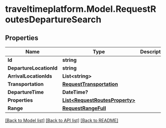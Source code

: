 # traveltimeplatform.Model.RequestRoutesDepartureSearch
## Properties

Name | Type | Description | Notes
------------ | ------------- | ------------- | -------------
**Id** | **string** |  | 
**DepartureLocationId** | **string** |  | 
**ArrivalLocationIds** | **List&lt;string&gt;** |  | 
**Transportation** | [**RequestTransportation**](RequestTransportation.md) |  | 
**DepartureTime** | **DateTime?** |  | 
**Properties** | [**List&lt;RequestRoutesProperty&gt;**](RequestRoutesProperty.md) |  | 
**Range** | [**RequestRangeFull**](RequestRangeFull.md) |  | [optional] 

[[Back to Model list]](../README.md#documentation-for-models) [[Back to API list]](../README.md#documentation-for-api-endpoints) [[Back to README]](../README.md)

